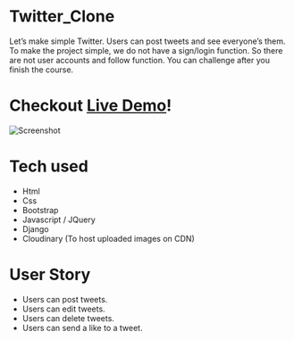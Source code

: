 # Twitter_Clone

Let’s make simple Twitter. Users can post tweets and see everyone’s them.
To make the project simple, we do not have a sign/login function.
So there are not user accounts and follow function. You can challenge after you finish the course.
# Checkout [Live Demo](https://twitter-clone-meira-cummings.herokuapp.com)!
![Screenshot]()

# Tech used
* Html
* Css
* Bootstrap
* Javascript / JQuery
* Django
* Cloudinary (To host uploaded images on CDN)
# User Story
* Users can post tweets.
* Users can edit tweets.
* Users can delete tweets.
* Users can send a like to a tweet.
